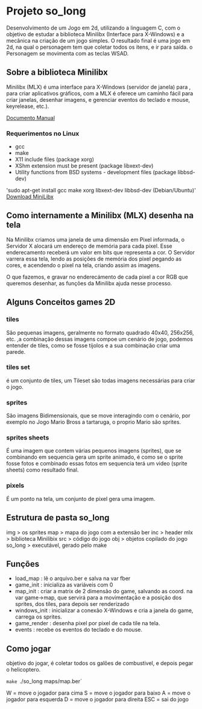 # Projeto so_long

Desenvolvimento de um Jogo em 2d, utilizando a linguagem C, com o objetivo de estudar a biblioteca Minilibx (Interface para X-Windows) e a mecânica na criação de um jogo simples.
O resultado final é uma jogo em 2d, na qual o personagem tem que coletar todos os itens, e ir para saída.
o Personagem se movimenta com as teclas WSAD.

## Sobre a biblioteca Minilibx

Minilibx (MLX) é uma interface para X-Windows (servidor de janela) para , para criar aplicativos gráficos, 
com a MLX é oferece um caminho fácil para criar janelas, desenhar imagens, e gerenciar eventos do teclado e mouse,
keyrelease, etc.).

[Documento Manual](https://harm-smits.github.io/42docs/libs/minilibx/getting_started.html)

### Requerimentos no Linux
* gcc
* make
* X11 include files (package xorg)
* XShm extension must be present (package libxext-dev)
* Utility functions from BSD systems - development files (package libbsd-dev)

'sudo apt-get install gcc make xorg libxext-dev libbsd-dev (Debian/Ubuntu)'
[Download MiniLibx](https://github.com/42Paris/minilibx-linux)


## Como internamente a Minilibx (MLX) desenha na tela
Na Minilibx criamos uma janela de uma dimensão em Pixel informada, o Servidor X alocará um endereço de memória para cada pixel. Esse enderecamento receberá um valor em bits que representa a cor. O Servidor varrera essa tela, lendo as posições de memória dos pixel pegando as cores, e acendendo o pixel na tela, criando assim as imagens.

O que fazemos, e gravar no enderecámento de cada pixel a cor RGB que queremos desenhar, as funções da Minilibx ajuda nesse processo.

## Alguns Conceitos games 2D

### tiles
São pequenas imagens, geralmente no formato quadrado 40x40, 256x256, etc. ,a combinação dessas imagens compoe um cenário de jogo,
podemos entender de tiles, como se fosse tijolos e a sua combinação criar uma parede.

### tiles set
é um conjunto de tiles, um Tileset são todas imagens necessárias para criar o jogo.

### sprites
São imagens Bidimensionais, que se move interagindo com o cenário, por exemplo no Jogo Mario Bross a tartaruga,
o proprio Mario são sprites. 

### sprites sheets
É uma imagem que contem várias pequenos imagens (sprites), que se combinando em sequencia gera um sprite animado,
é como se o sprite fosse fotos e combinado essas fotos em sequencia terá um video (sprite sheets) como resultado final.

### pixels
É um ponto na tela, um conjunto de pixel gera uma imagem.

## Estrutura de pasta so_long
img > os sprites
map > mapa do jogo com a extensão ber
inc > header
mlx > biblioteca Minilibix
src > código do jogo
obj > objetos copilado do jogo
so_long > executável, gerado pelo make

## Funções 

* load_map  : lê o arquivo.ber e salva na var fber
* game_init : inicializa as variáveis com 0
*  map_init  : criar a matrix de 2 dimensão do game, salvando as coord. na var game->map, que servirá para a movimentação e a posição dos sprites, dos tiles, para depois ser renderizado
*  windows_init : inicializar a conexão X-Windows e cria a janela do game, carrega os sprites.
*  game_render	: desenha pixel por pixel de cada tile na tela.
* events	: recebe os eventos do teclado e do mouse.
 

## Como jogar

objetivo do jogar, é coletar todos os galões de combustivel, e depois pegar o helicoptero.
 
 `make
 `./so_long maps/map.ber`

W = move o jogador para cima
S = move o jogador para baixo
A = move o jogador para esquerda
D = move o jogador para direita
ESC = sai do jogo


